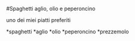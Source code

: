 #Spaghetti aglio, olio e peperoncino

uno dei miei piatti preferiti

*spaghetti
*aglio
*olio
*peperoncino
*prezzemolo

